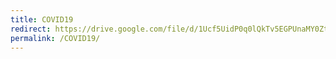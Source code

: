 ```yaml
---
title: COVID19
redirect: https://drive.google.com/file/d/1Ucf5UidP0q0lQkTv5EGPUnaMY0ZtdIEt/view?usp=sharing
permalink: /COVID19/
---
```

